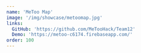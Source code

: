 ```yaml
---
name: 'MeToo Map'
image: '/img/showcase/metoomap.jpg'
links:
  GitHub: 'https://github.com/MeTooHack/Team12'
  Demo: 'https://metoo-c6174.firebaseapp.com/'
order: 100
---
```


